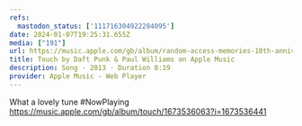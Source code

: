 ```yaml
---
refs:
  mastodon_status: ['111716304922284095']
date: 2024-01-07T19:25:31.655Z
media: ["191"]
url: https://music.apple.com/gb/album/random-access-memories-10th-anniversary-edition/1673536063
title: Touch by Daft Punk & Paul Williams on Apple Music
description: Song · 2013 · Duration 8:19
provider: Apple Music - Web Player
---
```


What a lovely tune #NowPlaying https://music.apple.com/gb/album/touch/1673536063?i=1673536441
